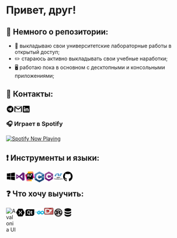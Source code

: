 # Привет, друг! 

## 💬 Немного о репозитории:
- 🙌 выкладываю свои университетские лабораторные работы в открытый доступ;
- ✏️ стараюсь активно выкладывать свои учебные наработки;
- 🖥 работаю пока в основном с десктопными и консольными приложениями;

## 📝 Контакты:

[<img align="left" alt="Chupakabra0 | Telegram" width="22px" src="icons/telegram.svg"/>][telegram]
[<img align="left" alt="Chupakabra0 | Gmail" width="22px" src="icons/gmail.svg"/>][gmail]
[<img align="left" alt="Chupakabra0 | LinkedIn" width="22px" src="icons/linkedin.svg"/>][linkedin]

<br/>

### 🎧 Играет в Spotify
[<img src="https://spotify-now-playing-theta.vercel.app/api/spotify-playing" alt="Spotify Now Playing" width="350" />](https://open.spotify.com/user/tzzgd4pa6i3i6dqv8nw0pkpl7)

## ❗️ Инструменты и языки:

[<img align="left" alt="Windows" width="26px" src="icons/windows.svg"/>][windows]
[<img align="left" alt="Visual Studio" width="26px" src="icons/visual-studio.svg"/>][visual studio]
[<img align="left" alt="Resharper C++" width="26px" src="icons/resharper.svg"/>][resharper]
[<img align="left" alt="C++" width="26px" src="icons/c-plus-plus.svg"/>][cpp]
[<img align="left" alt="C#" width="26px" src="icons/c-sharp.svg"/>][csharp]
[<img align="left" alt="WPF" width="26px" src="icons/wpf.png"/>][wpf]
[<img align="left" alt="GitHub" width="26px" src="icons/github.svg"/>][github]

<br/>

## ❓ Что хочу выучить:

[<img align="left" alt="Avalonia UI" width="26px" src="icons/avalonia-ui.png"/>][avalonia ui]
[<img align="left" alt="Xamarin" width="26px" src="icons/xamarin.png"/>][xamarin]
[<img align="left" alt="Qt" width="26px" src="icons/qt.svg"/>][qt]
[<img align="left" alt="Go" width="26px" src="icons/go.png"/>][go]
[<img align="left" alt="D" width="26px" src="icons/d.png"/>][d]
[<img align="left" alt="Rust" width="26px" src="icons/rust.png"/>][rust]
[<img align="left" alt="Database" width="26px" src="icons/database.svg"/>][db]


[telegram]: https://t.me/Chu_Pa_Kabra
[gmail]: rootalfa4@gmail.com
[linkedin]: https://www.linkedin.com/in/alexandr-safiyulin-8453a81b3

[windows]: https://www.microsoft.com/ru-ru/windows
[visual studio]: visualstudio.microsoft.com
[resharper]: https://www.jetbrains.com/resharper
[cpp]: https://isocpp.org
[csharp]: https://docs.microsoft.com/en-us/dotnet/csharp
[wpf]: https://docs.microsoft.com/en-us/visualstudio/designers/getting-started-with-wpf
[github]: https://desktop.github.com

[avalonia ui]: https://avaloniaui.net
[xamarin]: https://docs.microsoft.com/en-us/xamarin/get-started/what-is-xamarin
[qt]: https://www.qt.io
[go]: https://golang.org
[d]: https://dlang.org
[rust]: https://www.rust-lang.org
[db]: https://en.wikipedia.org/wiki/Database
